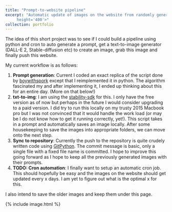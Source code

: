```yaml
---
title: "Prompt-to-website pipeline"
excerpt: "Automatic update of images on the website from randomly generated prompts fed into stable diffusion <br/><br/><img src='/images/week_stability.png' width='400' 
     height='400'>"
collection: portfolio
---
```


The idea of this short project was to see if I could build a pipeline using python and cron to auto generate a prompt, get a text-to-image generator (DALL-E 2, Stable-diffusion etc) to create an image, grab this image and finally push this website. 

My current workflow is as follows:
1. **Prompt generation**: Current I coded an exact replica of the script done by [boywithspork](https://github.com/boywithspork/DALLE2-Prompt-Generator) except that I reimplemented it in python. The algorithm fascinated my and after implementing it, I ended up thinking about this for an entire day. (More on that below!)
2. **txt-to-img**: I am using the [stability-sdk](https://github.com/Stability-AI/stability-sdk) for this. I only have the free version as of now but perhaps in the future I would consider upgrading to a paid version. I did try to run this locally on my trusty 2015 Macbook pro but I was not convinced that it would handle the work load (or may be I do not know how to get it running correctly, yet!). This script takes in a prompt and automatically saves an image locally. After some housekeeping to save the images into appropriate folders, we can move onto the next step. 
3. **Sync to repository**: Currently the push to the repository is quite crudely written code using [GitPython](https://gitpython.readthedocs.io/en/stable/). The commit message is basic, only a single file with a fixed file name is committed. I hope to improve this going forward as I hope to keep all the previously generated images with their prompts. 
4. **TODO: Cron automation**: I finally want to setup an automatic cron job. This should hopefully be easy and the images on the website should get updated every x days. I am yet to figure out what is the optimal x for this.

I also intend to save the older images and keep them under this page.

[//]: # (https://stackoverflow.com/questions/19331362/using-an-image-caption-in-markdown-jekyll)

{% include image.html %}

